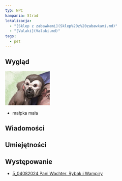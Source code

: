 ```yaml
---
typ: NPC
kampania: Strad
lokalizacja:
  - "[Sklep z zabawkami](Sklep%20z%20zabawkami.md)"
  - "[Valaki](Valaki.md)"
tags:
  - pet
---
```


## Wygląd
![Pasted image 20240806125456.png](../../media/Pasted%20image%2020240806125456.png)
- małpka mała


## Wiadomości




## Umiejętności

## Występowanie
- [5_04082024 Pani Wachter, Rybak i Wampiry](../sesje/5_04082024%20Pani%20Wachter,%20Rybak%20i%20Wampiry.md)





